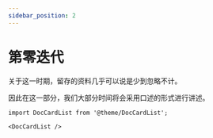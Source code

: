 ```yaml
---
sidebar_position: 2
---
```


# 第零迭代

关于这一时期，留存的资料几乎可以说是少到忽略不计。

因此在这一部分，我们大部分时间将会采用口述的形式进行讲述。

```mdx-code-block
import DocCardList from '@theme/DocCardList';

<DocCardList />
```